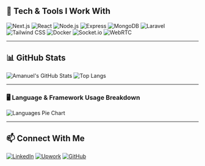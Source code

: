 ## 🚀 Tech & Tools I Work With

![Next.js](https://img.shields.io/badge/-Next.js-000?style=for-the-badge&logo=next.js)
![React](https://img.shields.io/badge/-React-61DAFB?style=for-the-badge&logo=react&logoColor=white)
![Node.js](https://img.shields.io/badge/-Node.js-339933?style=for-the-badge&logo=nodedotjs&logoColor=white)
![Express](https://img.shields.io/badge/-Express-000?style=for-the-badge&logo=express&logoColor=white)
![MongoDB](https://img.shields.io/badge/-MongoDB-4EA94B?style=for-the-badge&logo=mongodb&logoColor=white)
![Laravel](https://img.shields.io/badge/-Laravel-FF2D20?style=for-the-badge&logo=laravel&logoColor=white)
![Tailwind CSS](https://img.shields.io/badge/-TailwindCSS-38B2AC?style=for-the-badge&logo=tailwind-css&logoColor=white)
![Docker](https://img.shields.io/badge/-Docker-2496ED?style=for-the-badge&logo=docker&logoColor=white)
![Socket.io](https://img.shields.io/badge/-Socket.io-010101?style=for-the-badge&logo=socket.io&logoColor=white)
![WebRTC](https://img.shields.io/badge/-WebRTC-333333?style=for-the-badge&logo=webrtc&logoColor=white)

---

## 📊 GitHub Stats

![Amanuel's GitHub Stats](https://github-readme-stats.vercel.app/api?username=AbeDevSaga&show_icons=true&theme=radical)
![Top Langs](https://github-readme-stats.vercel.app/api/top-langs/?username=AbeDevSaga&layout=compact&theme=radical)

---

### 🖥️ Language & Framework Usage Breakdown

![Languages Pie Chart](https://github-readme-stats.vercel.app/api/top-langs/?username=AbeDevSaga&layout=pie&theme=radical)

---
## 📫 Connect With Me

[![LinkedIn](https://img.shields.io/badge/-LinkedIn-0077B5?style=for-the-badge&logo=linkedin&logoColor=white)](https://linkedin.com/in/amanuel-daniel-4573b1309)
[![Upwork](https://img.shields.io/badge/-Upwork-6FDA44?style=for-the-badge&logo=upwork&logoColor=white)](https://www.upwork.com/freelancers/~014e7dc7fe05aa7131)
[![GitHub](https://img.shields.io/badge/-GitHub-000?style=for-the-badge&logo=github&logoColor=white)](https://github.com/AbeDevSaga)
